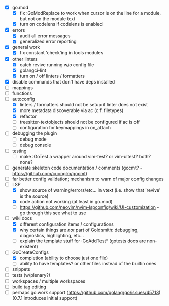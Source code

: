 
- [x] go.mod
  - [x] fix :GoModReplace to work when cursor is on the line for a module, but not on the module text
  - [x] turn on codelens if codelens is enabled
- [x] errors
  - [x] audit all error messages
  - [x] generalized error reporting
- [x] general work
  - [x] fix constant 'check'ing in tools modules
- [x] other linters
  - [x] catch revive running w/o config file
  - [x] golangci-lint
  - [x] turn on / off linters / formatters
- [x] disable commands that don't have deps installed
- [ ] mappings
- [ ] functions
- [ ] autoconfig
  - [x] linters / formatters should not be setup if linter does not exist
  - [x] more metadata discoverable via ac (c.f. filetypes)
  - [x] refactor
  - [ ] treesitter-textobjects should not be configured if ac is off
  - [ ] configuration for keymappings in on_attach
- [ ] debugging the plugin
  - [ ] debug mode
  - [ ] debug console
- [ ] testing
  - [ ] make :GoTest a wrapper around vim-test? or vim-ultest? both? none?
- [ ] generate skeleton code documentation / comments (gocmt? - https://github.com/cuonglm/gocmt)
- [ ] far better config validation; mechanism to warn of major config changes
- [ ] LSP
  - [x] show source of warning/errors/etc... in vtext (i.e. show that 'revive' is the source)
  - [x] code action not working (at least in go.mod)
  - [ ] https://github.com/neovim/nvim-lspconfig/wiki/UI-customization - go through this see what to use
- [ ] wiki docs
  - [x] different configuration items / configurations
  - [x] why certain things are *not* part of Goldsmith: debugging, diagnostics, highlighting, etc...
  - [ ] explain the template stuff for :GoAddTest\* (gotests docs are non-existent)
- [ ] GoCreateConfigs
  - [x] completion (ability to choose just one file)
  - [ ] ability to have templates? or other files instead of the builtin ones
- [ ] snippets
- [ ] tests (w/plenary?)
- [ ] workspaces / multiple workspaces
- [ ] build tag editing
- [ ] perhaps go.work support (https://github.com/golang/go/issues/45713) (0.7.1 introduces initial support)
